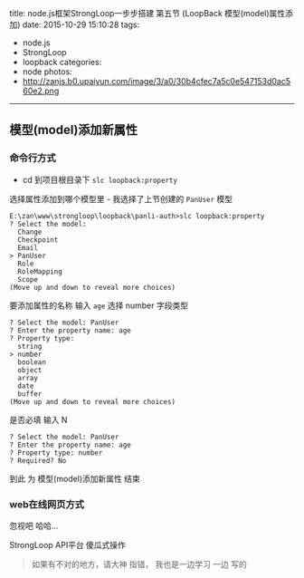 title: node.js框架StrongLoop一步步搭建 第五节 (LoopBack 模型(model)属性添加)
date: 2015-10-29 15:10:28
tags:
  - node.js
  - StrongLoop
  - loopback
categories:
  - node
photos:
  - http://zanjs.b0.upaiyun.com/image/3/a0/30b4cfec7a5c0e547153d0ac560e2.png
---

## 模型(model)添加新属性

### 命令行方式

- cd 到项目根目录下  `slc loopback:property`

选择属性添加到哪个模型里 - 我选择了上节创建的 `PanUser` 模型

```
E:\zan\www\strongloop\loopback\panli-auth>slc loopback:property
? Select the model:
  Change
  Checkpoint
  Email
> PanUser
  Role
  RoleMapping
  Scope
(Move up and down to reveal more choices)
```

要添加属性的名称 输入 `age` 选择 number 字段类型

```
? Select the model: PanUser
? Enter the property name: age
? Property type:
  string
> number
  boolean
  object
  array
  date
  buffer
(Move up and down to reveal more choices)
```

是否必填 输入 N

```
? Select the model: PanUser
? Enter the property name: age
? Property type: number
? Required? No
```

到此  为 模型(model)添加新属性 结束

### web在线网页方式

忽视吧 哈哈...

StrongLoop API平台 傻瓜式操作 

>如果有不对的地方，请大神 指错， 我也是一边学习 一边 写的
